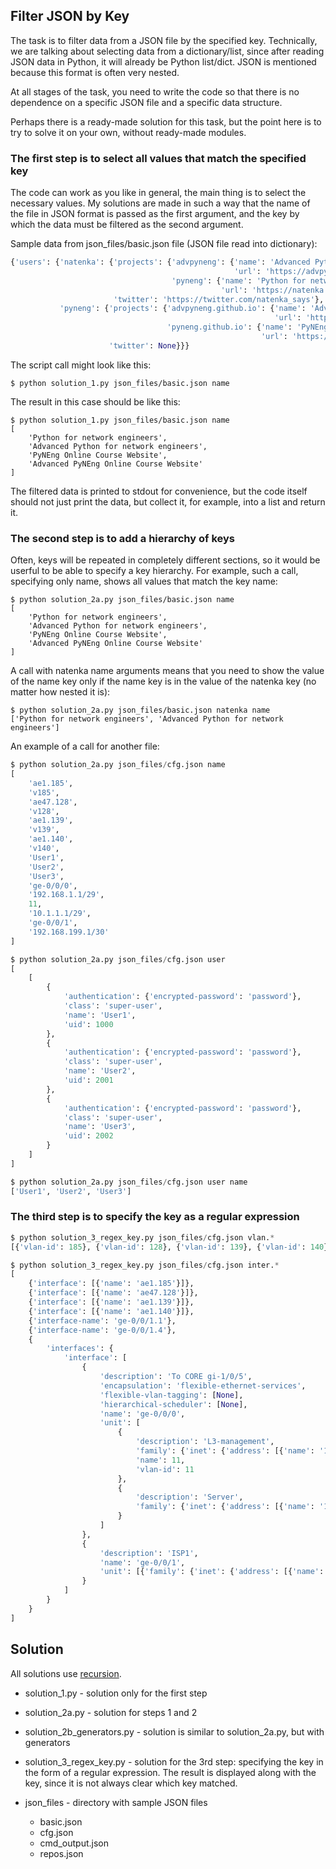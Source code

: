 ## Filter JSON by Key

The task is to filter data from a JSON file by the specified key. Technically,
we are talking about selecting data from a dictionary/list, since after reading
JSON data in Python, it will already be Python list/dict. JSON is mentioned
because this format is often very nested.

At all stages of the task, you need to write the code so that there
is no dependence on a specific JSON file and a specific data structure.

Perhaps there is a ready-made solution for this task, but the point here is to try to solve it on your own, without ready-made modules.

### The first step is to select all values that match the specified key

The code can work as you like in general, the main thing is to select the necessary
values. My solutions are made in such a way that the name of the file in JSON format
is passed as the first argument, and the key by which the data must be filtered as the second argument.


Sample data from json_files/basic.json file (JSON file read into dictionary):

```python
{'users': {'natenka': {'projects': {'advpyneng': {'name': 'Advanced Python for network engineers',
                                                  'url': 'https://advpyneng.readthedocs.io/ru/latest/'},
                                    'pyneng': {'name': 'Python for network engineers',
                                               'url': 'https://natenka.github.io/pyneng/'}},
                       'twitter': 'https://twitter.com/natenka_says'},
           'pyneng': {'projects': {'advpyneng.github.io': {'name': 'Advanced PyNEng Online Course Website',
                                                           'url': 'https://advpyneng.github.io/'},
                                   'pyneng.github.io': {'name': 'PyNEng Online Course Website',
                                                        'url': 'https://pyneng.github.io/'}},
                      'twitter': None}}}
```

The script call might look like this:

```
$ python solution_1.py json_files/basic.json name
```

The result in this case should be like this:

```
$ python solution_1.py json_files/basic.json name
[
    'Python for network engineers',
    'Advanced Python for network engineers',
    'PyNEng Online Course Website',
    'Advanced PyNEng Online Course Website'
]
```

The filtered data is printed to stdout for convenience, but the code itself
should not just print the data, but collect it, for example, into a list and return it.

### The second step is to add a hierarchy of keys

Often, keys will be repeated in completely different sections,
so it would be userful to be able to specify a key hierarchy. For example, such a call,
specifying only name, shows all values that match the key name:

```
$ python solution_2a.py json_files/basic.json name
[
    'Python for network engineers',
    'Advanced Python for network engineers',
    'PyNEng Online Course Website',
    'Advanced PyNEng Online Course Website'
]
```

A call with natenka name arguments means that you need to show the value
of the name key only if the name key is in the value of the natenka key (no matter how nested it is):

```
$ python solution_2a.py json_files/basic.json natenka name
['Python for network engineers', 'Advanced Python for network engineers']
```

An example of a call for another file:

```python
$ python solution_2a.py json_files/cfg.json name
[
    'ae1.185',
    'v185',
    'ae47.128',
    'v128',
    'ae1.139',
    'v139',
    'ae1.140',
    'v140',
    'User1',
    'User2',
    'User3',
    'ge-0/0/0',
    '192.168.1.1/29',
    11,
    '10.1.1.1/29',
    'ge-0/0/1',
    '192.168.199.1/30'
]

$ python solution_2a.py json_files/cfg.json user
[
    [
        {
            'authentication': {'encrypted-password': 'password'},
            'class': 'super-user',
            'name': 'User1',
            'uid': 1000
        },
        {
            'authentication': {'encrypted-password': 'password'},
            'class': 'super-user',
            'name': 'User2',
            'uid': 2001
        },
        {
            'authentication': {'encrypted-password': 'password'},
            'class': 'super-user',
            'name': 'User3',
            'uid': 2002
        }
    ]
]

$ python solution_2a.py json_files/cfg.json user name
['User1', 'User2', 'User3']
```

### The third step is to specify the key as a regular expression

```python
$ python solution_3_regex_key.py json_files/cfg.json vlan.*
[{'vlan-id': 185}, {'vlan-id': 128}, {'vlan-id': 139}, {'vlan-id': 140}, {'vlan-id': 11}]

$ python solution_3_regex_key.py json_files/cfg.json inter.*
[
    {'interface': [{'name': 'ae1.185'}]},
    {'interface': [{'name': 'ae47.128'}]},
    {'interface': [{'name': 'ae1.139'}]},
    {'interface': [{'name': 'ae1.140'}]},
    {'interface-name': 'ge-0/0/1.1'},
    {'interface-name': 'ge-0/0/1.4'},
    {
        'interfaces': {
            'interface': [
                {
                    'description': 'To CORE gi-1/0/5',
                    'encapsulation': 'flexible-ethernet-services',
                    'flexible-vlan-tagging': [None],
                    'hierarchical-scheduler': [None],
                    'name': 'ge-0/0/0',
                    'unit': [
                        {
                            'description': 'L3-management',
                            'family': {'inet': {'address': [{'name': '192.168.1.1/29'}]}},
                            'name': 11,
                            'vlan-id': 11
                        },
                        {
                            'description': 'Server',
                            'family': {'inet': {'address': [{'name': '10.1.1.1/29'}]}}
                        }
                    ]
                },
                {
                    'description': 'ISP1',
                    'name': 'ge-0/0/1',
                    'unit': [{'family': {'inet': {'address': [{'name': '192.168.199.1/30'}]}}}]
                }
            ]
        }
    }
]

```

## Solution

All solutions use [recursion](https://runestone.academy/runestone/books/published/pythonds/Recursion/toctree.html).

* solution_1.py - solution only for the first step
* solution_2a.py - solution for steps 1 and 2
* solution_2b_generators.py - solution is similar to solution_2a.py, but with generators
* solution_3_regex_key.py - solution for the 3rd step: specifying the key
  in the form of a regular expression. The result is displayed along with the key,
  since it is not always clear which key matched.
* json_files - directory with sample JSON files

  * basic.json
  * cfg.json
  * cmd_output.json
  * repos.json
